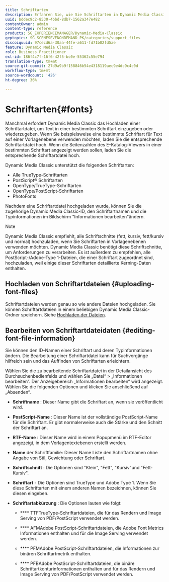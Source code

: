 ```yaml
---
title: Schriftarten
description: Erfahren Sie, wie Sie Schriftarten in Dynamic Media Classic verwenden.
uuid: bddec9c2-8530-4bbd-8db7-1562a347e482
contentOwner: admin
content-type: reference
products: SG_EXPERIENCEMANAGER/Dynamic-Media-Classic
geptopics: SG_SCENESEVENONDEMAND_PK/categories/support_files
discoiquuid: 97cecd6a-30aa-44fe-a611-fd71b02fd5ae
feature: Dynamic Media Classic
role: Business Practitioner
exl-id: 186f4c7f-16f6-42f5-bc0e-55362c55e794
translation-type: tm+mt
source-git-commit: 27d9a9b9f158846b54e4318119aec9e4dc9c4c0d
workflow-type: tm+mt
source-wordcount: '426'
ht-degree: 36%

---
```


# Schriftarten{#fonts}

Manchmal erfordert Dynamic Media Classic das Hochladen einer Schriftartdatei, um Text in einer bestimmten Schriftart einzugeben oder wiederzugeben. Wenn Sie beispielsweise eine bestimmte Schriftart für Text auf einer Vorlagenebene verwenden möchten, laden Sie die entsprechende Schriftartdatei hoch. Wenn die Seitenzahlen des E-Katalog-Viewers in einer bestimmten Schriftart angezeigt werden sollen, laden Sie die entsprechende Schriftartdatei hoch.

Dynamic Media Classic unterstützt die folgenden Schriftarten:

* Alle TrueType-Schriftarten
* PostScript® Schriftarten
* OpenType/TrueType-Schriftarten
* OpenType/PostScript-Schriftarten
* PhotoFonts

Nachdem eine Schriftartdatei hochgeladen wurde, können Sie die zugehörige Dynamic Media Classic-ID, den Schriftartnamen und die Typinformationen im Bildschirm &quot;Informationen bearbeiten&quot;ändern.

>[!NOTE]
>
>Dynamic Media Classic empfiehlt, alle Schriftschnitte (fett, kursiv, fett/kursiv und normal) hochzuladen, wenn Sie Schriftarten in Vorlagenebenen verwenden möchten. Dynamic Media Classic benötigt diese Schriftschnitte, um Anforderungen zu verarbeiten. Es ist außerdem zu empfehlen, alle PostScript-/Adobe-Type 1-Dateien, die einer Schriftart zugeordnet sind, hochzuladen, weil einige dieser Schriftarten detaillierte Kerning-Daten enthalten.

## Hochladen von Schriftartdateien  {#uploading-font-files}

Schriftartdateien werden genau so wie andere Dateien hochgeladen. Sie können Schriftartdateien in einem beliebigen Dynamic Media Classic-Ordner speichern. Siehe [Hochladen der Dateien](uploading-files.md#uploading_your_files).

## Bearbeiten von Schriftartdateidaten  {#editing-font-file-information}

Sie können den ID-Namen einer Schriftart und deren Typinformationen ändern. Die Bearbeitung einer Schriftartdatei kann für Suchvorgänge hilfreich sein und das Auffinden von Schriftarten erleichtern.

Wählen Sie die zu bearbeitende Schriftartdatei in der Detailansicht des Durchsuchenbedienfelds und wählen Sie „Datei“ > „Informationen bearbeiten“. Der Anzeigebereich „Informationen bearbeiten“ wird angezeigt. Wählen Sie die folgenden Optionen und klicken Sie anschließend auf „Absenden“.

* **Schriftname** : Dieser Name gibt die Schriftart an, wenn sie veröffentlicht wird.

* **PostScript-Name** : Dieser Name ist der vollständige PostScript-Name für die Schriftart. Er gibt normalerweise auch die Stärke und den Schnitt der Schriftart an.

* **RTF-Name** : Dieser Name wird in einem Popupmenü im RTF-Editor angezeigt, in dem Vorlagentextebenen erstellt werden.

* **Name**  der Schriftfamilie: Dieser Name Liste den Schriftartnamen ohne Angabe von Stil, Gewichtung oder Schriftart.

* **Schriftschnitt** : Die Optionen sind &quot;Klein&quot;, &quot;Fett&quot;, &quot;Kursiv&quot;und &quot;Fett-Kursiv&quot;.

* **Schriftart**  - Die Optionen sind TrueType und Adobe Type 1. Wenn Sie diese Schriftarten mit einem anderen Namen bezeichnen, können Sie diesen eingeben.

* **Schriftartabkürzung** : Die Optionen lauten wie folgt:

   * **** TTFTrueType-Schriftartdateien, die für das Rendern und Image Serving von PDF/PostScript verwendet werden.

   * **** AFMAdobe PostScript-Schriftartdateien, die Adobe Font Metrics Informationen enthalten und für die Image Serving verwendet werden.

   * **** PFMAdobe PostScript-Schriftartdateien, die Informationen zur binären Schriftartmetrik enthalten.

   * **** PFBAdobe PostScript-Schriftartdateien, die binäre Schriftartkonturinformationen enthalten und für das Rendern und Image Serving von PDF/PostScript verwendet werden.

